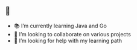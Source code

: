 ## 👋

- 📚 I’m currently learning Java and Go
- 👯 I’m looking to collaborate on various projects
- 🤔 I’m looking for help with my learning path
